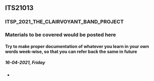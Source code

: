## ITS21013
### ITSP_2021_THE_CLAIRVOYANT_BAND_PROJECT

### Materials to be covered would be posted here
#### Try to make proper documentation of whatever you learn in your own words week-wise, so that you can refer back the same in future
##### 16-04-2021, Friday
- 
